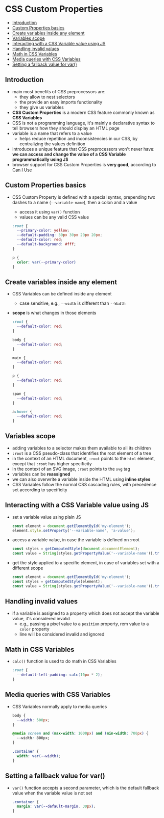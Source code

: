 # CSS Custom Properties

- [Introduction](#introduction)
- [Custom Properties basics](#custom-properties-basics)
- [Create variables inside any element](#create-variables-inside-any-element)
- [Variables scope](#variables-scope)
- [Interacting with a CSS Variable value using JS](#interacting-with-a-css-variable-value-using-js)
- [Handling invalid values](#handling-invalid-values)
- [Math in CSS Variables](#math-in-css-variables)
- [Media queries with CSS Variables](#media-queries-with-css-variables)
- [Setting a fallback value for var()](#setting-a-fallback-value-for-var)


## Introduction

- main most benefits of CSS preprocessors are:
  - they allow to nest selectors
  - the provide an easy imports functionality
  - they give us variables
- **CSS Custom Properties** is a modern CSS feature commonly known as **CSS Variables**
- CSS is not a programming language, it's mainly a declarative syntax to tell browsers how they should display an HTML page
- variable is a name that refers to a value
  - helps reduce repetition and inconsistencies in our CSS, by centralizing the values definition
- introduces a unique feature that CSS preprocessors won't never have: **we can access and change the value of a CSS Variable programmatically using JS**
- browser support for CSS Custom Properties is **very good**, according to [Can I Use](https://www.caniuse.com/#feat=css-variables)


## Custom Properties basics

- CSS Custom Property is defined with a special syntax, prepending two dashes to a name (`--variable-name`), then a colon and a value
  - access it using `var()` function
  - values can be any valid CSS value

  ```css
  :root {
    --primary-color: yellow;
    --default-padding: 30px 30px 20px 20px;
    --default-color: red;
    --default-background: #fff;
  }

  p {
    color: var(--primary-color)
  }
  ```


## Create variables inside any element

- CSS Variables can be defined inside any element
  - case sensitive, e.g., `--width` is different than `--Width`
- **scope** is what changes in those elements

  ```css
  :root {
    --default-color: red;
  }

  body {
    --default-color: red;
  }

  main {
    --default-color: red;
  }

  p {
    --default-color: red;
  }

  span {
    --default-color: red;
  }

  a:hover {
    --default-color: red;
  }
  ```


## Variables scope

- adding variables to a selector makes them available to all its children
- `:root` is a CSS pseudo-class that identifies the root element of a tree
- in the context of an HTML document, `:root` points to the `html` element, except that `:root` has higher specificity
- in the context of an SVG image, `:root` points to the `svg` tag
- variables can be **reassigned**
- we can also overwrite a variable inside the HTML using **inline styles**
- CSS Variables follow the normal CSS cascading rules, with precedence set according to specificity


## Interacting with a CSS Variable value using JS

- set a variable value using plain JS
 
  ```js
  const element = document.getElementById('my-element');
  element.style.setProperty('--variable-name', 'a-value');
  ```

- access a variable value, in case the variable is defined on :root

  ```js
  const styles = getComputedStyle(document.documentElement);
  const value = String(styles.getPropertyValue('--variable-name')).trim();
  ```

- get the style applied to a specific element, in case of variables set with a different scope

  ```js
  const element = document.getElementById('my-element');
  const styles = getComputedStyle(element);
  const value = String(styles.getPropertyValue('--variable-name')).trim();
  ```


## Handling invalid values

- if a variable is assigned to a property which does not accept the variable value, it's considered invalid
  - e.g., passing a pixel value to a `position` property, rem value to a `color` property
  - line will be considered invalid and ignored


## Math in CSS Variables

- `calc()` function is used to do math in CSS Variables

  ```css
  :root {
    --default-left-padding: calc(10px * 2);
  }
  ```


## Media queries with CSS Variables

- CSS Variables normally apply to media queries

  ```css
  body {
    --width: 500px;
  }

  @media screen and (max-width: 1000px) and (min-width: 700px) {
    --width: 800px;
  }

  .container {
    width: var(--width);
  }
  ```


## Setting a fallback value for var()

- `var()`  function accepts a second parameter, which is the default fallback value when the variable value is not set

  ```css
  .container {
    margin: var(--default-margin, 30px);
  }
  ```
